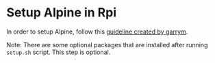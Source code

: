 # Setup Alpine in Rpi

In order to setup Alpine, follow this [guideline created by garrym](https://github.com/garrym/raspberry-pi-alpine).

Note: There are some optional packages that are installed after running `setup.sh` script. This step is optional.
